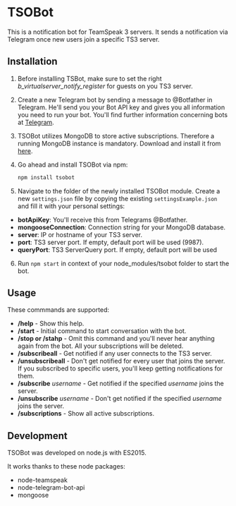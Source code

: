 # TSOBot
This is a notification bot for TeamSpeak 3 servers. It sends a notification via Telegram once new users join a specific TS3 server.

## Installation
1. Before installing TSBot, make sure to set the right *b_virtualserver_notify_register* for guests on you TS3 server.

2. Create a new Telegram bot by sending a message to @Botfather in Telegram. He'll send you your Bot API key and gives you all information you need to run your bot. You'll find further information concerning bots at [Telegram].

3. TSOBot utilizes MongoDB to store active subscriptions. Therefore a running MongoDB instance is mandatory. Download and install it from [here].

4. Go ahead and install TSOBot via npm:

    ```sh
    npm install tsobot
    ```

5. Navigate to the folder of the newly installed TSOBot module. Create a new ```settings.json``` file by copying the existing ```settingsExample.json``` and fill it with your personal settings:

  * **botApiKey**: You'll receive this from Telegrams @Botfather.
  * **mongooseConnection**: Connection string for your MongoDB database.
  * **server**: IP or hostname of your TS3 server.
  * **port**: TS3 server port. If empty, default port will be used (9987).
  * **queryPort**: TS3 ServerQuery port. If empty, default port will be used

6. Run ```npm start``` in context of your node_modules/tsobot folder to start the bot.

[Telegram]: https://core.telegram.org/bots
[here]: https://www.mongodb.org/


## Usage
These commmands are supported:

  * **/help** - Show this help.
  * **/start** - Initial command to start conversation with the bot.
  * **/stop or /stahp** - Omit this command and you'll never hear anything again from the bot. All your subscriptions will be deleted.
  * **/subscribeall** - Get notified if any user connects to the TS3 server.
  * **/unsubscribeall** - Don't get notified for every user that joins the server. If you subscribed to specific users, you'll keep getting notifications for them.
  * **/subscribe** *username* - Get notified if the specified *username* joins the server.
  * **/unsubscribe** *username* - Don't get notified if the specified *username* joins the server.
  * **/subscriptions** - Show all active subscriptions.

## Development
TSOBot was developed on node.js with ES2015.

It works thanks to these node packages:

  * node-teamspeak
  * node-telegram-bot-api
  * mongoose